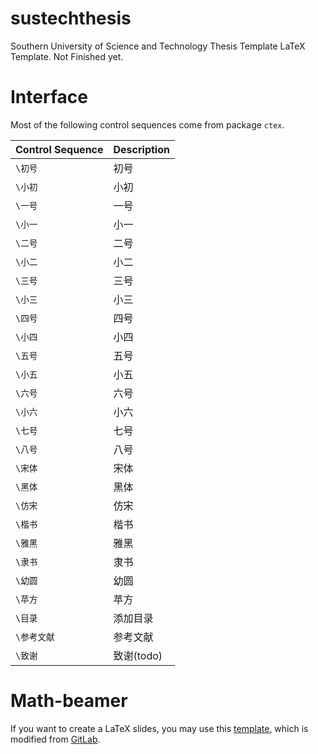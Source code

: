# sustechthesis
Southern University of Science and Technology Thesis Template LaTeX Template.
Not Finished yet.

# Interface
Most of the following control sequences come from package `ctex`.

|Control Sequence|Description|
|----------------|-----------|
|`\初号`         |初号       |
|`\小初`         |小初       |
|`\一号`         |一号       |
|`\小一`         |小一       |
|`\二号`         |二号       |
|`\小二`         |小二       |
|`\三号`         |三号       |
|`\小三`         |小三       |
|`\四号`         |四号       |
|`\小四`         |小四       |
|`\五号`         |五号       |
|`\小五`         |小五       |
|`\六号`         |六号       |
|`\小六`         |小六       |
|`\七号`         |七号       |
|`\八号`         |八号       |
|`\宋体`         |宋体       |
|`\黑体`         |黑体       |
|`\仿宋`         |仿宋       |
|`\楷书`         |楷书       |
|`\雅黑`         |雅黑       |
|`\隶书`         |隶书       |
|`\幼圆`         |幼圆       |
|`\苹方`         |苹方       |
|`\目录`         |添加目录   |
|`\参考文献`     |参考文献   |
|`\致谢`         |致谢(todo) |

# Math-beamer
If you want to create a LaTeX slides, you may use this [template](https://github.com/Iydon/LaTeX_template/tree/master/Math-beamer), which is modified from [GitLab](https://git.lug.ustc.edu.cn/vanabel/math-beamer).
